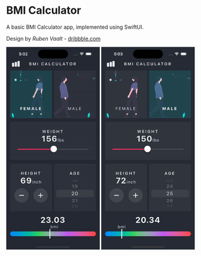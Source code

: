 # BMI Calculator

A basic BMI Calculator app, implemented using SwiftUI.

Design by *Ruben Vaalt* - [dribbble.com](https://dribbble.com/shots/4585382-Simple-BMI-Calculator/attachments/4585382?mode=media)

<img src="https://github.com/hauntarl/hauntarl/blob/master/bmi-calculator/BMICalculator-Demo.gif" width="250"> <img src="https://github.com/hauntarl/hauntarl/blob/master/bmi-calculator/BMICalculator-Image.png" width="250">
